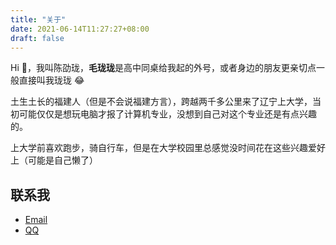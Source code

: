 ```yaml
---
title: "关于"
date: 2021-06-14T11:27:27+08:00
draft: false
---
```


Hi 👋，我叫陈劭珑，**毛珑珑**是高中同桌给我起的外号，或者身边的朋友更亲切点一般直接叫我珑珑 😂

土生土长的福建人（但是不会说福建方言），跨越两千多公里来了辽宁上大学，当初可能仅仅是想玩电脑才报了计算机专业，没想到自己对这个专业还是有点兴趣的。

上大学前喜欢跑步，骑自行车，但是在大学校园里总感觉没时间花在这些兴趣爱好上（可能是自己懒了）

## 联系我

- [Email](mailto:382084620@qq.com)
- [QQ](http://wpa.qq.com/msgrd?v=3&uin=382084620&site=qq&menu=yes)
